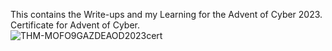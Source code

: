 This contains the Write-ups and my Learning for the Advent of Cyber 2023.  
Certificate for Advent of Cyber.  
![THM-MOFO9GAZDEAOD2023cert](https://github.com/Azure9733/JTP23-WriteUps/assets/143328010/4c047e62-597f-4d20-8ed7-b32466f6a69d)  
